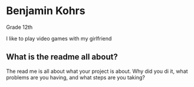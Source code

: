 # Benjamin Kohrs

Grade 12th

I like to play video games with my girlfriend

## What is the readme all about?

The read me is all about what your project is about. Why did you di it, what problems are you having, and what steps are you taking?
